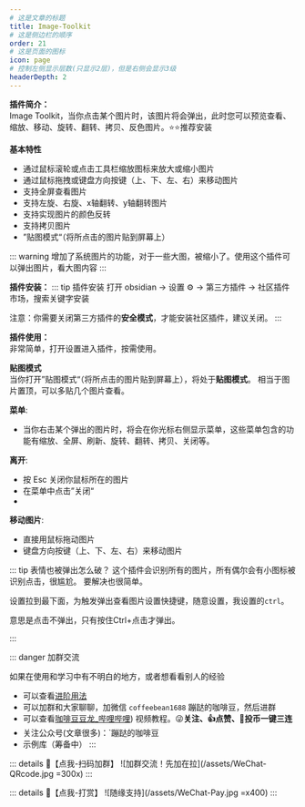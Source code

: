 ```yaml
---
# 这是文章的标题
title: Image-Toolkit
# 这是侧边栏的顺序
order: 21
# 这是页面的图标
icon: page
# 控制左侧显示层数(只显示2层)，但是右侧会显示3级
headerDepth: 2
---
```

**插件简介：**  
Image Toolkit，当你点击某个图片时，该图片将会弹出，此时您可以预览查看、缩放、移动、旋转、翻转、拷贝、反色图片。⭐️⭐️推荐安装

**基本特性**  
-   通过鼠标滚轮或点击工具栏缩放图标来放大或缩小图片
-   通过鼠标拖拽或键盘方向按键（上、下、左、右）来移动图片
-   支持全屏查看图片
-   支持左旋、右旋、x轴翻转、y轴翻转图片
-   支持实现图片的颜色反转
-   支持拷贝图片
- ”贴图模式“（将所点击的图片贴到屏幕上）

::: warning
增加了系统图片的功能，对于一些大图，被缩小了。使用这个插件可以弹出图片，看大图内容
:::

**插件安装：**
::: tip 插件安装
打开 obsidian → 设置 ⚙️ → 第三方插件 → 社区插件市场，搜索关键字安装

注意：你需要关闭第三方插件的**安全模式**，才能安装社区插件，建议关闭。
:::

**插件使用：**  
非常简单，打开设置进入插件，按需使用。

**贴图模式**  
当你打开”贴图模式“（将所点击的图片贴到屏幕上），将处于**贴图模式**。
相当于图片置顶，可以多贴几个图片查看。

**菜单**:
-   当你右击某个弹出的图片时，将会在你光标右侧显示菜单，这些菜单包含的功能有缩放、全屏、刷新、旋转、翻转、拷贝、关闭等。

**离开**:
-   按 Esc 关闭你鼠标所在的图片
-   在菜单中点击”关闭“  
- 
**移动图片**:  
-   直接用鼠标拖动图片
-   键盘方向按键（上、下、左、右）来移动图片


::: tip 表情也被弹出怎么破？
这个插件会识别所有的图片，所有偶尔会有小图标被识别点击，很尴尬。
要解决也很简单。

设置拉到最下面，为触发弹出查看图片设置快捷键，随意设置，我设置的`ctrl`。

意思是点击不弹出，只有按住Ctrl+点击才弹出。

:::

::: danger 加群交流

如果在使用和学习中有不明白的地方，或者想看看别人的经验
- 可以查看[进阶用法](/zh/advanced)
- 可以加群和大家聊聊，加微信 `coffeebean1688` 蹦跶的咖啡豆，然后进群
- 可以查看[咖啡豆豆龙_哔哩哔哩](https://space.bilibili.com/618777356)) 视频教程。😜**关注、👍点赞、📀投币一键三连**
- 关注公众号(文章很多)：`蹦跶的咖啡豆
- 示例库（筹备中）
:::

::: details 🌱【点我-扫码加群】
![加群交流！先加在拉](/assets/WeChat-QRcode.jpg =300x) 
::: 

::: details 🍻【点我-打赏】
![随缘支持](/assets/WeChat-Pay.jpg =x400)
::: 

